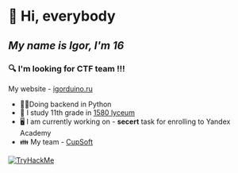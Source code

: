 
# 👋 Hi, everybody
## _My name is Igor, I'm 16_
### 🔍 I'm looking for CTF team !!!

My website - [igorduino.ru](https://igorduino.ru)
 - 🧑‍💻Doing backend in Python
 - 🏫 I study 11th grade in [1580 lyceum](https://lycu1580.mskobr.ru/#/)
 - 🖥️ I am currently working on - **secert** task for enrolling to Yandex Academy
 - 👪 My team - [СupSoft](https://cupsoft.ru)

<a href="https://tryhackme.com/p/IgorDuino">
<img src="https://tryhackme-badges.s3.amazonaws.com/IgorDuino.png" alt="TryHackMe">
</a>
